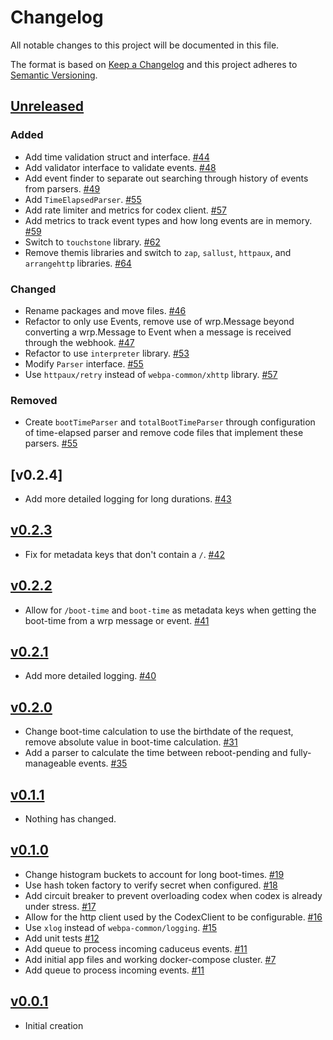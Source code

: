 # Changelog
All notable changes to this project will be documented in this file.

The format is based on [Keep a Changelog](http://keepachangelog.com/en/1.0.0/)
and this project adheres to [Semantic Versioning](http://semver.org/spec/v2.0.0.html).

## [Unreleased]

### Added
- Add time validation struct and interface. [#44](https://github.com/xmidt-org/glaukos/pull/45)
- Add validator interface to validate events. [#48](https://github.com/xmidt-org/glaukos/pull/48)
- Add event finder to separate out searching through history of events from parsers. [#49](https://github.com/xmidt-org/glaukos/pull/49)
- Add `TimeElapsedParser`. [#55](https://github.com/xmidt-org/glaukos/pull/55)
- Add rate limiter and metrics for codex client. [#57](https://github.com/xmidt-org/glaukos/pull/57)
- Add metrics to track event types and how long events are in memory. [#59](https://github.com/xmidt-org/glaukos/pull/59)
- Switch to `touchstone` library. [#62](https://github.com/xmidt-org/glaukos/pull/62)
- Remove themis libraries and switch to `zap`, `sallust`, `httpaux`, and `arrangehttp` libraries. [#64](https://github.com/xmidt-org/glaukos/pull/64)

### Changed
- Rename packages and move files. [#46](https://github.com/xmidt-org/glaukos/pull/46)
- Refactor to only use Events, remove use of wrp.Message beyond converting a wrp.Message to Event when a message is received through the webhook. [#47](https://github.com/xmidt-org/glaukos/pull/47)
- Refactor to use `interpreter` library. [#53](https://github.com/xmidt-org/glaukos/pull/53)
- Modify `Parser` interface. [#55](https://github.com/xmidt-org/glaukos/pull/55)
- Use `httpaux/retry` instead of `webpa-common/xhttp` library. [#57](https://github.com/xmidt-org/glaukos/pull/57)

### Removed
- Create `bootTimeParser` and `totalBootTimeParser` through configuration of time-elapsed parser and remove code files that implement these parsers. [#55](https://github.com/xmidt-org/glaukos/pull/55)

## [v0.2.4]
- Add more detailed logging for long durations. [#43](https://github.com/xmidt-org/glaukos/pull/43)

## [v0.2.3]
- Fix for metadata keys that don't contain a `/`. [#42](https://github.com/xmidt-org/glaukos/pull/42)

## [v0.2.2]
- Allow for `/boot-time` and `boot-time` as metadata keys when getting the boot-time from a wrp message or event. [#41](https://github.com/xmidt-org/glaukos/pull/41)

## [v0.2.1]
- Add more detailed logging. [#40](https://github.com/xmidt-org/glaukos/pull/40)
  
## [v0.2.0]
- Change boot-time calculation to use the birthdate of the request, remove absolute value in boot-time calculation. [#31](https://github.com/xmidt-org/glaukos/pull/31)
- Add a parser to calculate the time between reboot-pending and fully-manageable events. [#35](https://github.com/xmidt-org/glaukos/pull/35)

## [v0.1.1]
- Nothing has changed.

## [v0.1.0]
- Change histogram buckets to account for long boot-times. [#19](https://github.com/xmidt-org/glaukos/pull/19)
- Use hash token factory to verify secret when configured. [#18](https://github.com/xmidt-org/glaukos/pull/18)
- Add circuit breaker to prevent overloading codex when codex is already under stress. [#17](https://github.com/xmidt-org/glaukos/pull/17)
- Allow for the http client used by the CodexClient to be configurable. [#16](https://github.com/xmidt-org/glaukos/pull/16)
- Use `xlog` instead of `webpa-common/logging`. [#15](https://github.com/xmidt-org/glaukos/pull/15)
- Add unit tests [#12](https://github.com/xmidt-org/glaukos/pull/12)
- Add queue to process incoming caduceus events. [#11](https://github.com/xmidt-org/glaukos/pull/11)
- Add initial app files and working docker-compose cluster. [#7](https://github.com/xmidt-org/glaukos/pull/7)
- Add queue to process incoming events. [#11](https://github.com/xmidt-org/glaukos/pull/11)

## [v0.0.1]
- Initial creation

[Unreleased]: https://github.com/xmidt-org/glaukos/compare/v0.2.4..HEAD
[v0.2.3]: https://github.com/xmidt-org/glaukos/compare/v0.2.3..v0.2.4
[v0.2.3]: https://github.com/xmidt-org/glaukos/compare/v0.2.2..v0.2.3
[v0.2.2]: https://github.com/xmidt-org/glaukos/compare/v0.2.1..v0.2.2
[v0.2.1]: https://github.com/xmidt-org/glaukos/compare/v0.2.0..v0.2.1
[v0.2.0]: https://github.com/xmidt-org/glaukos/compare/v0.1.1..v0.2.0
[v0.1.1]: https://github.com/xmidt-org/glaukos/compare/v0.1.0..v0.1.1
[v0.1.0]: https://github.com/xmidt-org/glaukos/compare/v0.0.1..v0.1.0
[v0.0.1]: https://github.com/xmidt-org/glaukos/compare/0.0.1...v0.0.1
